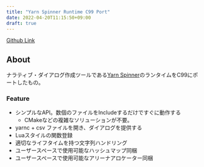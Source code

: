 ```yaml
---
title: "Yarn Spinner Runtime C99 Port"
date: 2022-04-20T11:15:50+09:00
draft: true
---
```


[Github Link](https://github.com/komugi1211s/yarn-c99)

## About

ナラティブ・ダイアログ作成ツールである[Yarn Spinner](https://yarnspinner.dev/)のランタイムをC99にポートしたもの。

### Feature
 - シンプルなAPI。数個のファイルをIncludeするだけですぐに動作する
   - CMakeなどの複雑なソリューションが不要。
 - yarnc + csv ファイルを開き、ダイアログを提供する
 - Luaスタイルの関数登録
 - 適切なライフタイムを持つ文字列ハンドリング
 - ユーザースペースで使用可能なハッシュマップ同梱
 - ユーザースペースで使用可能なアリーナアロケーター同梱
